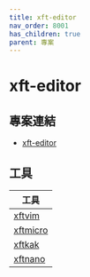 ```yaml
---
title: xft-editor
nav_order: 8001
has_children: true
parent: 專案
---
```


# xft-editor


## 專案連結

* [xft-editor](https://github.com/samwhelp/note-about-vim/tree/gh-pages/_demo/project/xft-editor/)

## 工具

| 工具 |
| --- |
| [xftvim](xftvim) |
| [xftmicro](xftmicro) |
| [xftkak](xftkak) |
| [xftnano](xftnano) |
